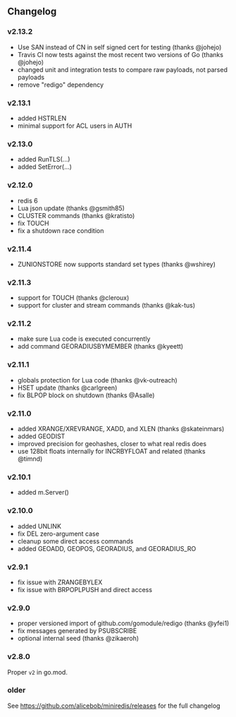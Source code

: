 ## Changelog

### v2.13.2

- Use SAN instead of CN in self signed cert for testing (thanks @johejo)
- Travis CI now tests against the most recent two versions of Go (thanks @johejo)
- changed unit and integration tests to compare raw payloads, not parsed payloads
- remove "redigo" dependency

### v2.13.1

- added HSTRLEN
- minimal support for ACL users in AUTH

### v2.13.0

- added RunTLS(...)
- added SetError(...)

### v2.12.0

- redis 6
- Lua json update (thanks @gsmith85)
- CLUSTER commands (thanks @kratisto)
- fix TOUCH
- fix a shutdown race condition

### v2.11.4

- ZUNIONSTORE now supports standard set types (thanks @wshirey)

### v2.11.3

- support for TOUCH (thanks @cleroux)
- support for cluster and stream commands (thanks @kak-tus)

### v2.11.2

- make sure Lua code is executed concurrently
- add command GEORADIUSBYMEMBER (thanks @kyeett)

### v2.11.1

- globals protection for Lua code (thanks @vk-outreach)
- HSET update (thanks @carlgreen)
- fix BLPOP block on shutdown (thanks @Asalle)

### v2.11.0

- added XRANGE/XREVRANGE, XADD, and XLEN (thanks @skateinmars)
- added GEODIST
- improved precision for geohashes, closer to what real redis does
- use 128bit floats internally for INCRBYFLOAT and related (thanks @timnd)

### v2.10.1

- added m.Server()

### v2.10.0

- added UNLINK
- fix DEL zero-argument case
- cleanup some direct access commands
- added GEOADD, GEOPOS, GEORADIUS, and GEORADIUS_RO


### v2.9.1

- fix issue with ZRANGEBYLEX
- fix issue with BRPOPLPUSH and direct access


### v2.9.0

- proper versioned import of github.com/gomodule/redigo (thanks @yfei1)
- fix messages generated by PSUBSCRIBE
- optional internal seed (thanks @zikaeroh)


### v2.8.0

Proper `v2` in go.mod.


### older

See https://github.com/alicebob/miniredis/releases for the full changelog
